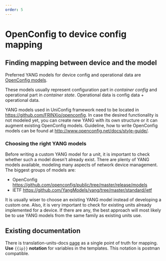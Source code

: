 ```yaml
---
order: 5
---
```


# OpenConfig to device config mapping

## Finding mapping between device and the model

Preferred YANG models for device config and operational data are
[OpenConfig
models](https://github.com/openconfig/public/tree/master/release/models).

These models usually represent configuration part in *container config*
and operational part in *container state*. Operational data is config
data + operational data.

YANG models used in UniConfig framework need to be located in
<https://github.com/FRINXio/openconfig>. In case the desired
functionality is not modeled yet, you can create new YANG with its own
structure or it can augment existing OpenConfig models. Guideline, how
to write OpenConfig models can be found at
<http://www.openconfig.net/docs/style-guide/>.

### Choosing the right YANG models

Before writing a custom YANG model for a unit, it is important to check
whether such a model doesn't already exist. There are plenty of YANG
models available, modeling many aspects of network device management.
The biggest groups of models are:

- OpenConfig
    <https://github.com/openconfig/public/tree/master/release/models>
- IETF <https://github.com/YangModels/yang/tree/master/standard/ietf>

It is usually wiser to choose an existing YANG model instead of
developing a custom one. Also, it is very important to check for
existing units already implemented for a device. If there are any, the
best approach will most likely be to use YANG models from the same
family as existing units use.

## Existing documentation

There is translation-units-docs
[page](https://github.com/FRINXio/translation-units-docs) as a single
point of truth for mapping. **Use** `{{ip}}` **notation** for variables
in the templates. This notation is postman compatible.
